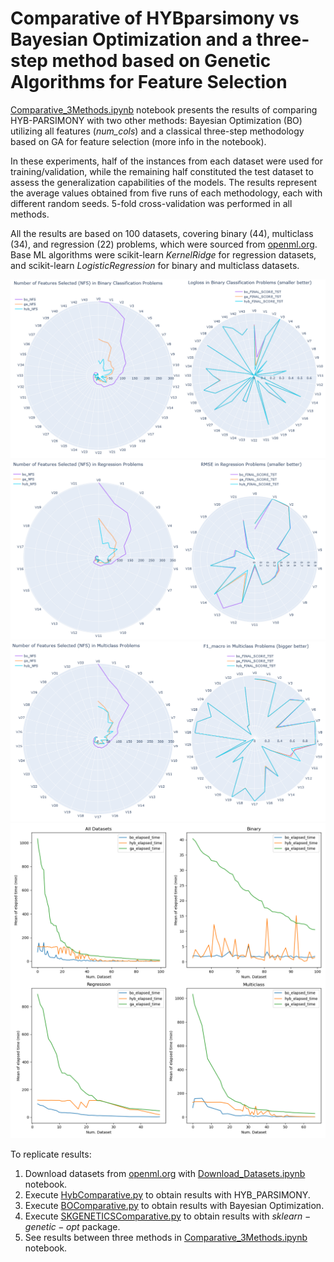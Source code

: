 # Comparative of HYBparsimony vs Bayesian Optimization and a three-step method based on Genetic Algorithms for Feature Selection

[Comparative_3Methods.ipynb](Comparative_3Methods.ipynb) notebook presents the results of comparing HYB-PARSIMONY with two other methods: Bayesian Optimization (BO) utilizing all features (*num\_cols*) and a classical three-step methodology based on GA for feature selection (more info in the notebook).

In these experiments, half of the instances from each dataset were used for training/validation, while the remaining half constituted the test dataset to assess the generalization capabilities of the models. The results represent the average values obtained from five runs of each methodology, each with different random seeds. 5-fold cross-validation was performed in all methods.

All the results are based on 100 datasets, covering binary (44), multiclass (34), and regression (22) problems, which were sourced from [openml.org](https://www.openml.org/). Base ML algorithms were scikit-learn *KernelRidge* for regression datasets, and scikit-learn *LogisticRegression* for binary and multiclass datasets.

![Results with Binary Datasets](FINAL_Binary_Results.png)
![Results with Regression datasets](FINAL_Regression_Results.png)
![Results with Multiclass datasets](FINAL_Multiclass_Results.png)
![Elapsed Times](Elapsed_times.png)

To replicate results:

1. Download datasets from [openml.org](https://www.openml.org/) with [Download_Datasets.ipynb](Download_Datasets.ipynb) notebook.
2. Execute [HybComparative.py](HybComparative.py) to obtain results with HYB_PARSIMONY.
3. Execute [BOComparative.py](BOComparative.py) to obtain results with Bayesian Optimization.
4. Execute [SKGENETICSComparative.py](SKGENETICSComparative.py) to obtain results with $sklearn-genetic-opt$ package.
5. See results between three methods in [Comparative_3Methods.ipynb](Comparative_3Methods.ipynb) notebook.


